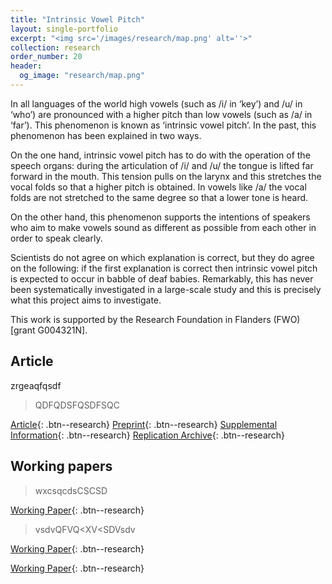 ```yaml
---
title: "Intrinsic Vowel Pitch"
layout: single-portfolio
excerpt: "<img src='/images/research/map.png' alt=''>"
collection: research
order_number: 20
header: 
  og_image: "research/map.png"
---
```


In all languages of the world high vowels (such as /i/ in ‘key’) and /u/ in ‘who’) are pronounced with a higher pitch than low vowels (such as /a/ in ‘far’). This phenomenon is known as ‘intrinsic vowel pitch’. In the past, this phenomenon has been explained in two ways. 

On the one hand, intrinsic vowel pitch has to do with the operation of the speech organs: during the articulation of /i/ and /u/ the tongue is lifted far forward in the mouth. This tension pulls on the larynx and this stretches the vocal folds so that a higher pitch is obtained. In vowels like /a/ the vocal folds are not stretched to the same degree so that a lower tone is heard. 

On the other hand, this phenomenon supports the intentions of speakers who aim to make vowels sound as different as possible from each other in order to speak clearly. 

Scientists do not agree on which explanation is correct, but they do agree on the following: if the first explanation is correct then intrinsic vowel pitch is expected to occur in babble of deaf babies. Remarkably, this has never been systematically investigated in a large-scale study and this is precisely what this project aims to investigate.

This work is supported by the Research Foundation in Flanders (FWO) [grant G004321N].

## Article

zrgeaqfqsdf

> QDFQDSFQSDFSQC

[Article](/files/.pdf){: .btn--research} [Preprint](/files/.pdf){: .btn--research} [Supplemental Information](/files/.pdf){: .btn--research} [Replication Archive](/files/.pdf){: .btn--research}

## Working papers



> wxcsqcdsCSCSD

[Working Paper](https://osf.io/ta96y/){: .btn--research}



> vsdvQFVQ<XV<SDVsdv

[Working Paper](/files/.pdf){: .btn--research}


[Working Paper](/files/.pdf){: .btn--research}
